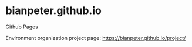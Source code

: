 # bianpeter.github.io
Github Pages

Environment organization project page:
https://bianpeter.github.io/project/
